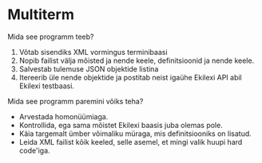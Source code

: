 # Multiterm

Mida see programm teeb?

1. Võtab sisendiks XML vormingus terminibaasi
2. Nopib failist välja mõisted ja nende keele, definitsioonid ja nende keele.
3. Salvestab tulemuse JSON objektide listina
4. Itereerib üle nende objektide ja postitab neist igaühe Ekilexi API abil Ekilexi testbaasi.

Mida see programm paremini võiks teha?
- Arvestada homonüümiaga.
- Kontrollida, ega sama mõistet Ekilexi baasis juba olemas pole.
- Käia targemalt ümber võimaliku müraga, mis definitsiooniks on lisatud.
- Leida XML failist kõik keeled, selle asemel, et mingi valik huupi hard code'iga.
